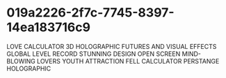 # 019a2226-2f7c-7745-8397-14ea183716c9
LOVE CALCULATOR 3D HOLOGRAPHIC FUTURES AND VISUAL EFFECTS GLOBAL LEVEL RECORD STUNNING DESIGN OPEN SCREEN MIND-BLOWING LOVERS YOUTH ATTRACTION FELL CALCULATOR PERSTANGE HOLOGRAPHIC

